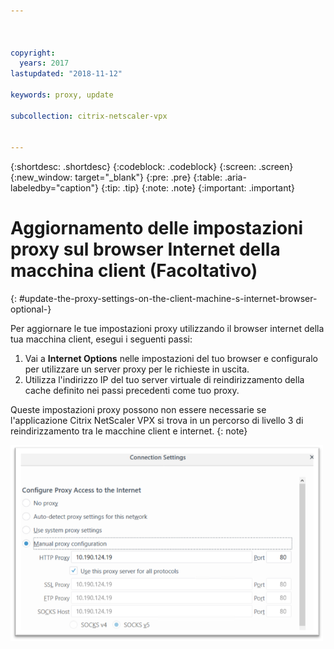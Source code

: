 ```yaml
---



copyright:
  years: 2017
lastupdated: "2018-11-12"

keywords: proxy, update

subcollection: citrix-netscaler-vpx


---
```


{:shortdesc: .shortdesc}
{:codeblock: .codeblock}
{:screen: .screen}
{:new_window: target="_blank"}
{:pre: .pre}
{:table: .aria-labeledby="caption"}
{:tip: .tip}
{:note: .note}
{:important: .important}

# Aggiornamento delle impostazioni proxy sul browser Internet della macchina client (Facoltativo)
{: #update-the-proxy-settings-on-the-client-machine-s-internet-browser-optional-}

Per aggiornare le tue impostazioni proxy utilizzando il browser internet della tua macchina client, esegui i seguenti passi:

1. Vai a **Internet Options** nelle impostazioni del tuo browser e configuralo per utilizzare un server proxy per le richieste in uscita.
2. Utilizza l'indirizzo IP del tuo server virtuale di reindirizzamento della cache definito nei passi precedenti come tuo proxy.

Queste impostazioni proxy possono non essere necessarie se l'applicazione Citrix NetScaler VPX si trova in un percorso di livello 3 di reindirizzamento tra le macchine client e internet.
{: note}

<img src="images/fp17.png" alt="immagine" style="width: 500px;"/>
